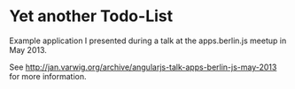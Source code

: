 # Yet another Todo-List

Example application I presented during a talk at the apps.berlin.js
meetup in May 2013.

See 
<http://jan.varwig.org/archive/angularjs-talk-apps-berlin-js-may-2013>
for more information.
